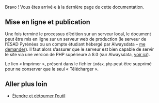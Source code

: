 

Bravo ! Vous êtes arrivé⋅e à la dernière page de cette documentation.

## Mise en ligne et publication

Une fois terminé le processus d’édition sur un serveur local, le document peut être mis en ligne sur un serveur web de production (le serveur de l’ÉSAD Pyrénées ou un compte étudiant hébergé par Alwaysdata – [me demander](mailto:julien.bidoret@esad-pyrenees.fr)). Il faut alors s’assurer que le serveur est bien capable de servir le site via une version de PHP supérieure à 8.0 (sur Alwaysdata, [voir ici](https://admin.alwaysdata.com/environment/)).

Le lien « Imprimer », présent dans le fichier `index.php` peut être supprimé pour ne conserver que le seul « Télécharger ».

## Aller plus loin


* [Étendre et détourner l’outil](extend.md)